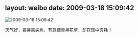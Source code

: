 layout: weibo
date: 2009-03-18 15:09:42
---
<meta name="referrer" content="no-referrer" />

<img src="/images/renren.ico" style="float: left;"/>2009-03-18 15:09:42

天气好，春芽露尖角，有意踏青寻花草，却在馆中穷耗！

